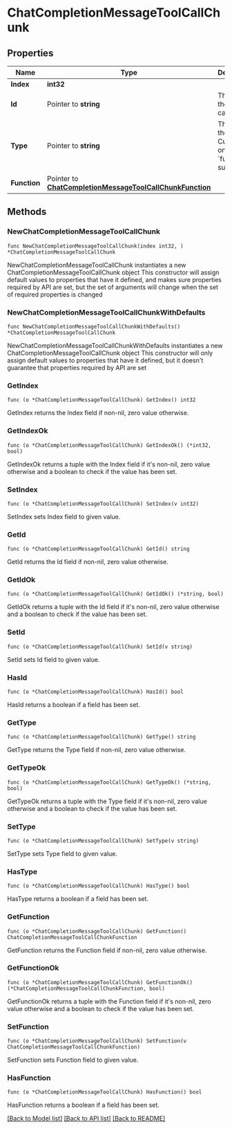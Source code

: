 # ChatCompletionMessageToolCallChunk

## Properties

Name | Type | Description | Notes
------------ | ------------- | ------------- | -------------
**Index** | **int32** |  | 
**Id** | Pointer to **string** | The ID of the tool call. | [optional] 
**Type** | Pointer to **string** | The type of the tool. Currently, only &#x60;function&#x60; is supported. | [optional] 
**Function** | Pointer to [**ChatCompletionMessageToolCallChunkFunction**](ChatCompletionMessageToolCallChunkFunction.md) |  | [optional] 

## Methods

### NewChatCompletionMessageToolCallChunk

`func NewChatCompletionMessageToolCallChunk(index int32, ) *ChatCompletionMessageToolCallChunk`

NewChatCompletionMessageToolCallChunk instantiates a new ChatCompletionMessageToolCallChunk object
This constructor will assign default values to properties that have it defined,
and makes sure properties required by API are set, but the set of arguments
will change when the set of required properties is changed

### NewChatCompletionMessageToolCallChunkWithDefaults

`func NewChatCompletionMessageToolCallChunkWithDefaults() *ChatCompletionMessageToolCallChunk`

NewChatCompletionMessageToolCallChunkWithDefaults instantiates a new ChatCompletionMessageToolCallChunk object
This constructor will only assign default values to properties that have it defined,
but it doesn't guarantee that properties required by API are set

### GetIndex

`func (o *ChatCompletionMessageToolCallChunk) GetIndex() int32`

GetIndex returns the Index field if non-nil, zero value otherwise.

### GetIndexOk

`func (o *ChatCompletionMessageToolCallChunk) GetIndexOk() (*int32, bool)`

GetIndexOk returns a tuple with the Index field if it's non-nil, zero value otherwise
and a boolean to check if the value has been set.

### SetIndex

`func (o *ChatCompletionMessageToolCallChunk) SetIndex(v int32)`

SetIndex sets Index field to given value.


### GetId

`func (o *ChatCompletionMessageToolCallChunk) GetId() string`

GetId returns the Id field if non-nil, zero value otherwise.

### GetIdOk

`func (o *ChatCompletionMessageToolCallChunk) GetIdOk() (*string, bool)`

GetIdOk returns a tuple with the Id field if it's non-nil, zero value otherwise
and a boolean to check if the value has been set.

### SetId

`func (o *ChatCompletionMessageToolCallChunk) SetId(v string)`

SetId sets Id field to given value.

### HasId

`func (o *ChatCompletionMessageToolCallChunk) HasId() bool`

HasId returns a boolean if a field has been set.

### GetType

`func (o *ChatCompletionMessageToolCallChunk) GetType() string`

GetType returns the Type field if non-nil, zero value otherwise.

### GetTypeOk

`func (o *ChatCompletionMessageToolCallChunk) GetTypeOk() (*string, bool)`

GetTypeOk returns a tuple with the Type field if it's non-nil, zero value otherwise
and a boolean to check if the value has been set.

### SetType

`func (o *ChatCompletionMessageToolCallChunk) SetType(v string)`

SetType sets Type field to given value.

### HasType

`func (o *ChatCompletionMessageToolCallChunk) HasType() bool`

HasType returns a boolean if a field has been set.

### GetFunction

`func (o *ChatCompletionMessageToolCallChunk) GetFunction() ChatCompletionMessageToolCallChunkFunction`

GetFunction returns the Function field if non-nil, zero value otherwise.

### GetFunctionOk

`func (o *ChatCompletionMessageToolCallChunk) GetFunctionOk() (*ChatCompletionMessageToolCallChunkFunction, bool)`

GetFunctionOk returns a tuple with the Function field if it's non-nil, zero value otherwise
and a boolean to check if the value has been set.

### SetFunction

`func (o *ChatCompletionMessageToolCallChunk) SetFunction(v ChatCompletionMessageToolCallChunkFunction)`

SetFunction sets Function field to given value.

### HasFunction

`func (o *ChatCompletionMessageToolCallChunk) HasFunction() bool`

HasFunction returns a boolean if a field has been set.


[[Back to Model list]](../README.md#documentation-for-models) [[Back to API list]](../README.md#documentation-for-api-endpoints) [[Back to README]](../README.md)



